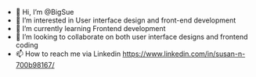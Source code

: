 - 👋 Hi, I’m @BigSue
- 👀 I’m interested in User interface design and front-end development
- 🌱 I’m currently learning Frontend development
- 💞️ I’m looking to collaborate on both user interface designs and frontend coding
- 📫 How to reach me via Linkedin https://www.linkedin.com/in/susan-n-700b98167/

<!---
SlimCakes/SlimCakes is a ✨ special ✨ repository because its `README.md` (this file) appears on your GitHub profile.
You can click the Preview link to take a look at your changes.
--->
